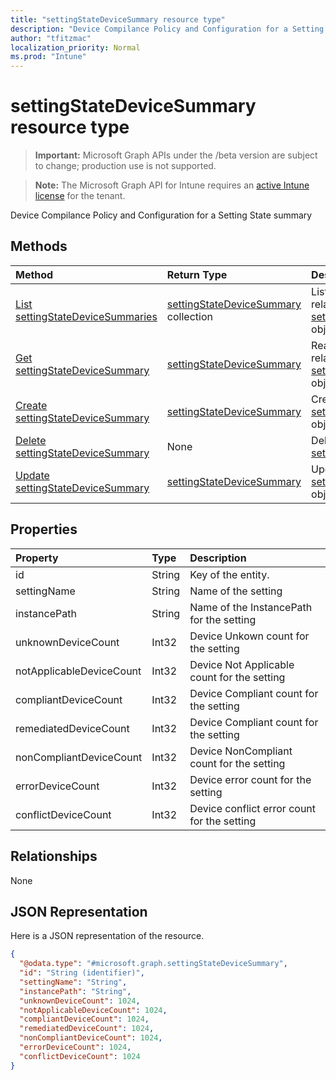 ```yaml
---
title: "settingStateDeviceSummary resource type"
description: "Device Compilance Policy and Configuration for a Setting State summary"
author: "tfitzmac"
localization_priority: Normal
ms.prod: "Intune"
---
```


# settingStateDeviceSummary resource type

> **Important:** Microsoft Graph APIs under the /beta version are subject to change; production use is not supported.

> **Note:** The Microsoft Graph API for Intune requires an [active Intune license](https://go.microsoft.com/fwlink/?linkid=839381) for the tenant.

Device Compilance Policy and Configuration for a Setting State summary

## Methods
|Method|Return Type|Description|
|:---|:---|:---|
|[List settingStateDeviceSummaries](../api/intune-deviceconfig-settingstatedevicesummary-list.md)|[settingStateDeviceSummary](../resources/intune-deviceconfig-settingstatedevicesummary.md) collection|List properties and relationships of the [settingStateDeviceSummary](../resources/intune-deviceconfig-settingstatedevicesummary.md) objects.|
|[Get settingStateDeviceSummary](../api/intune-deviceconfig-settingstatedevicesummary-get.md)|[settingStateDeviceSummary](../resources/intune-deviceconfig-settingstatedevicesummary.md)|Read properties and relationships of the [settingStateDeviceSummary](../resources/intune-deviceconfig-settingstatedevicesummary.md) object.|
|[Create settingStateDeviceSummary](../api/intune-deviceconfig-settingstatedevicesummary-create.md)|[settingStateDeviceSummary](../resources/intune-deviceconfig-settingstatedevicesummary.md)|Create a new [settingStateDeviceSummary](../resources/intune-deviceconfig-settingstatedevicesummary.md) object.|
|[Delete settingStateDeviceSummary](../api/intune-deviceconfig-settingstatedevicesummary-delete.md)|None|Deletes a [settingStateDeviceSummary](../resources/intune-deviceconfig-settingstatedevicesummary.md).|
|[Update settingStateDeviceSummary](../api/intune-deviceconfig-settingstatedevicesummary-update.md)|[settingStateDeviceSummary](../resources/intune-deviceconfig-settingstatedevicesummary.md)|Update the properties of a [settingStateDeviceSummary](../resources/intune-deviceconfig-settingstatedevicesummary.md) object.|

## Properties
|Property|Type|Description|
|:---|:---|:---|
|id|String|Key of the entity.|
|settingName|String|Name of the setting|
|instancePath|String|Name of the InstancePath for the setting|
|unknownDeviceCount|Int32|Device Unkown count for the setting|
|notApplicableDeviceCount|Int32|Device Not Applicable count for the setting|
|compliantDeviceCount|Int32|Device Compliant count for the setting|
|remediatedDeviceCount|Int32|Device Compliant count for the setting|
|nonCompliantDeviceCount|Int32|Device NonCompliant count for the setting|
|errorDeviceCount|Int32|Device error count for the setting|
|conflictDeviceCount|Int32|Device conflict error count for the setting|

## Relationships
None

## JSON Representation
Here is a JSON representation of the resource.
<!-- {
  "blockType": "resource",
  "keyProperty": "id",
  "@odata.type": "microsoft.graph.settingStateDeviceSummary"
}
-->
``` json
{
  "@odata.type": "#microsoft.graph.settingStateDeviceSummary",
  "id": "String (identifier)",
  "settingName": "String",
  "instancePath": "String",
  "unknownDeviceCount": 1024,
  "notApplicableDeviceCount": 1024,
  "compliantDeviceCount": 1024,
  "remediatedDeviceCount": 1024,
  "nonCompliantDeviceCount": 1024,
  "errorDeviceCount": 1024,
  "conflictDeviceCount": 1024
}
```





